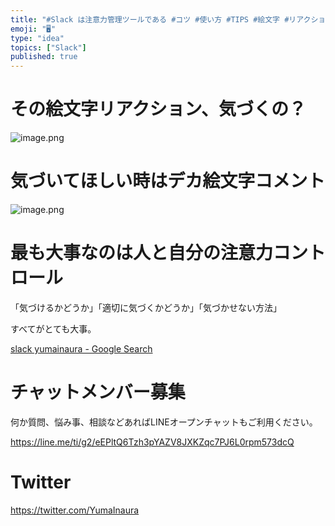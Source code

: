 ```yaml
---
title: "#Slack は注意力管理ツールである #コツ #使い方 #TIPS #絵文字 #リアクション #コメント"
emoji: "🖥"
type: "idea"
topics: ["Slack"]
published: true
---
```


# その絵文字リアクション、気づくの？

![image.png](https://qiita-image-store.s3.amazonaws.com/0/89618/f8ef184e-70db-cf5e-25be-28ecb710a7aa.png)

# 気づいてほしい時はデカ絵文字コメント

![image.png](https://qiita-image-store.s3.amazonaws.com/0/89618/c62ccca5-4387-00ee-0528-1a2039f80c09.png)

# 最も大事なのは人と自分の注意力コントロール

「気づけるかどうか」「適切に気づくかどうか」「気づかせない方法」

すべてがとても大事。

[slack yumainaura - Google Search](https://www.google.com/search?ei=OOoiXOK9HMWt8QWo57uoCQ&q=slack+yumainaura&oq=slack+yumainaura&gs_l=psy-ab.3...3186.3186..3311...0.0..0.84.84.1......0....1..gws-wiz.dHHAl97ucS8)








<!-- Update From Qiita API -->

# チャットメンバー募集


何か質問、悩み事、相談などあればLINEオープンチャットもご利用ください。

https://line.me/ti/g2/eEPltQ6Tzh3pYAZV8JXKZqc7PJ6L0rpm573dcQ





# Twitter


https://twitter.com/YumaInaura


<!-- Update From Qiita API -->


